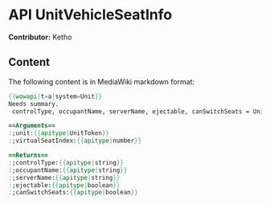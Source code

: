 # API UnitVehicleSeatInfo

**Contributor:** Ketho

## Content

The following content is in MediaWiki markdown format:

```mediawiki
{{wowapi|t=a|system=Unit}}
Needs summary.
 controlType, occupantName, serverName, ejectable, canSwitchSeats = UnitVehicleSeatInfo(unit, virtualSeatIndex)

==Arguments==
:;unit:{{apitype|UnitToken}}
:;virtualSeatIndex:{{apitype|number}}

==Returns==
:;controlType:{{apitype|string}}
:;occupantName:{{apitype|string}}
:;serverName:{{apitype|string}}
:;ejectable:{{apitype|boolean}}
:;canSwitchSeats:{{apitype|boolean}}
```
